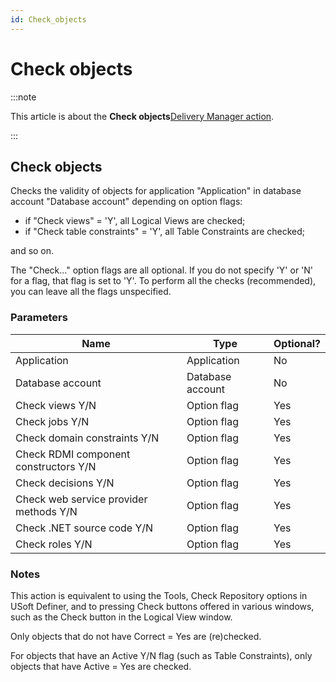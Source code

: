 ```yaml
---
id: Check_objects
---
```


# Check objects




:::note

This article is about the **Check objects**[Delivery Manager action](/docs/Continuous_delivery/Delivery_Manager_actions_by_name).

:::

## **Check objects**

Checks the validity of objects for application "Application" in database account "Database account" depending on option flags:

- if "Check views" = 'Y', all Logical Views are checked;
- if "Check table constraints" = 'Y', all Table Constraints are checked;

and so on.

The "Check..." option flags are all optional. If you do not specify 'Y' or 'N' for a flag, that flag is set to 'Y'. To perform all the checks (recommended), you can leave all the flags unspecified.

### Parameters

|**Name**|**Type**|**Optional?**|
|--------|--------|--------|
|Application|Application|No      |
|Database account|Database account|No      |
|Check views Y/N|Option flag|Yes     |
|Check jobs Y/N|Option flag|Yes     |
|Check domain constraints Y/N|Option flag|Yes     |
|Check RDMI component constructors Y/N|Option flag|Yes     |
|Check decisions Y/N|Option flag|Yes     |
|Check web service provider methods Y/N|Option flag|Yes     |
|Check .NET source code Y/N|Option flag|Yes     |
|Check roles Y/N|Option flag|Yes     |



### Notes

This action is equivalent to using the Tools, Check Repository options in USoft Definer, and to pressing Check buttons offered in various windows, such as the Check button in the Logical View window.

Only objects that do not have Correct = Yes are (re)checked.

For objects that have an Active Y/N flag (such as Table Constraints), only objects that have Active = Yes are checked.